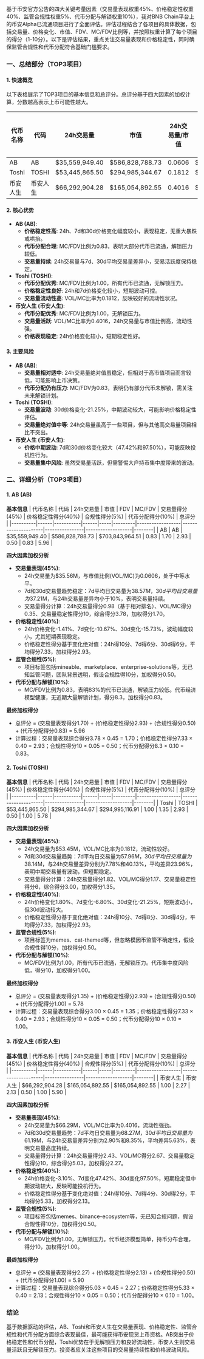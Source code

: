 基于币安官方公告的四大关键考量因素（交易量表现权重45%、价格稳定性权重40%、监管合规性权重5%、代币分配与解锁权重10%），我对BNB Chain平台上的币安Alpha已流通项目进行了全面评估。评估过程结合了各项目的具体数据，包括交易量、价格变化、市值、FDV、MC/FDV比例等，并按照权重计算了每个项目的得分（1-10分）。以下是评估结果，重点关注交易量表现和价格稳定性，同时确保监管合规性和代币分配符合基础门槛要求。

### 一、总结部分（TOP3项目）

#### 1. 快速概览
以下表格展示了TOP3项目的基本信息和总评分。总评分基于四大因素的加权计算，分数越高表示上币可能性越大。

| 代币名称 | 代码 | 24h交易量 | 市值 | 24h交易量/市值 | FDV | MC/FDV | 总评分(1-10分) |
|----------|------|-----------|------|----------------|-----|---------|----------------|
| AB | AB | $35,559,949.40 | $586,828,788.73 | 0.0606 | $703,843,964.51 | 0.83 | 5.96 |
| Toshi | TOSHI | $53,445,865.50 | $294,985,344.67 | 0.1812 | $294,995,116.91 | 1.00 | 5.78 |
| 币安人生 | 币安人生 | $66,292,904.28 | $165,054,892.55 | 0.4016 | $165,054,892.55 | 1.00 | 5.90 |

#### 2. 核心优势
- **AB (AB)**:
  - **价格稳定性高**: 24h、7d和30d价格变化幅度较小，表现稳定，无重大暴跌或哄抬。
  - **代币分配合理**: MC/FDV比例为0.83，表明大部分代币已流通，解锁压力较低。
  - **交易量持续**: 24h交易量与7d、30d平均交易量差异小，交易活跃度保持稳定。
- **Toshi (TOSHI)**:
  - **代币分配优秀**: MC/FDV比例为1.00，所有代币已流通，无解锁压力。
  - **价格稳定性良好**: 24h和7d价格变化较小，短期波动可控。
  - **交易量流动性高**: VOL/MC比率为0.1812，反映较好的流动性状况。
- **币安人生 (币安人生)**:
  - **代币分配优秀**: MC/FDV比例为1.00，无解锁压力。
  - **交易量活跃**: VOL/MC比率为0.4016，24h交易量与市值比例高，流动性强。
  - **价格表现稳定**: 24h价格变化较小，短期稳定性好。

#### 3. 主要风险
- **AB (AB)**:
  - **交易量相对适中**: 24h交易量绝对值虽稳定，但相对于高市值项目而言较低，可能影响上币决策。
  - **代币分配仍有压力**: MC/FDV为0.83，表明仍有部分代币未解锁，需关注未来解锁计划。
- **Toshi (TOSHI)**:
  - **交易量波动**: 30d价格变化-21.25%，中期波动较大，可能影响价格稳定性评估。
  - **交易量绝对值中等**: 24h交易量虽高于一些项目，但与其他高交易量项目相比不突出。
- **币安人生 (币安人生)**:
  - **价格中期波动**: 7d和30d价格变化较大（47.42%和97.50%），可能反映投机性行为。
  - **交易量集中风险**: 虽然交易量活跃，但需警惕大户持币集中度带来的波动。

### 二、详细分析（TOP3项目）

#### 1. AB (AB)
**基本信息**
| 代币名称 | 代码 | 24h交易量 | 市值 | FDV | MC/FDV | 交易量得分(45%) | 价格稳定性得分(40%) | 合规性得分(5%) | 代币分配得分(10%) | 总评分 |
|----------|------|-----------|------|-----|---------|------------------|---------------------|----------------|-------------------|--------|
| AB | AB | $35,559,949.40 | $586,828,788.73 | $703,843,964.51 | 0.83 | 1.70 | 2.93 | 0.50 | 0.83 | 5.96 |

**四大因素加权分析**
- **交易量表现(45%)**:
  - 24h交易量为$35.56M，与市值比例(VOL/MC)为0.0606，处于中等水平。
  - 7d和30d交易量趋势稳定：7d平均日交易量为$38.57M，30d平均日交易量为$37.21M，与24h交易量差异均小于10%，表明交易量持续。
  - 交易量得分计算：24h交易量得分0.98（基于相对排名）、VOL/MC得分0.35、交易量稳定性得分10，综合得分3.78，加权得分1.70。
- **价格稳定性(40%)**:
  - 24h价格变化-1.41%、7d变化-10.67%、30d变化-15.73%，波动幅度较小，尤其短期表现稳定。
  - 价格稳定性得分基于变化绝对值：24h得10分、7d得6分、30d得6分，平均得分7.33，加权得分2.93。
- **监管合规性(5%)**:
  - 项目标签包括mineable、marketplace、enterprise-solutions等，无已知监管问题，团队背景透明，假设合规性得10分，加权得分0.50。
- **代币分配与解锁(10%)**:
  - MC/FDV比例为0.83，表明83%的代币已流通，解锁压力较低。代币经济模型健康，无近期大量解锁计划，得分8.3，加权得分0.83。

**最终加权得分**
- 总评分 = (交易量表现得分1.70) + (价格稳定性得分2.93) + (合规性得分0.50) + (代币分配得分0.83) = 5.96
- 计算过程：交易量表现综合得分3.78 × 0.45 = 1.70；价格稳定性得分7.33 × 0.40 = 2.93；合规性得分10 × 0.05 = 0.50；代币分配得分8.3 × 0.10 = 0.83。

#### 2. Toshi (TOSHI)
**基本信息**
| 代币名称 | 代码 | 24h交易量 | 市值 | FDV | MC/FDV | 交易量得分(45%) | 价格稳定性得分(40%) | 合规性得分(5%) | 代币分配得分(10%) | 总评分 |
|----------|------|-----------|------|-----|---------|------------------|---------------------|----------------|-------------------|--------|
| Toshi | TOSHI | $53,445,865.50 | $294,985,344.67 | $294,995,116.91 | 1.00 | 1.35 | 2.93 | 0.50 | 1.00 | 5.78 |

**四大因素加权分析**
- **交易量表现(45%)**:
  - 24h交易量为$53.45M，VOL/MC比率为0.1812，流动性较好。
  - 7d和30d交易量趋势：7d平均日交易量为$57.96M，30d平均日交易量为$38.14M，与24h交易量差异分别为7.78%和40.13%，平均差异23.96%，表明中期交易量有波动，但短期稳定。
  - 交易量得分计算：24h交易量得分1.82、VOL/MC得分1.17、交易量稳定性得分6，综合得分3.00，加权得分1.35。
- **价格稳定性(40%)**:
  - 24h价格变化1.80%、7d变化-6.80%、30d变化-21.25%，短期波动小，但30d波动较大。
  - 价格稳定性得分基于变化绝对值：24h得10分、7d得8分、30d得4分，平均得分7.33，加权得分2.93。
- **监管合规性(5%)**:
  - 项目标签为memes、cat-themed等，但忽略模因币监管不确定性，假设合规性得10分，加权得分0.50。
- **代币分配与解锁(10%)**:
  - MC/FDV比例为1.00，所有代币已流通，无解锁压力。代币集中度风险低，得分10，加权得分1.00。

**最终加权得分**
- 总评分 = (交易量表现得分1.35) + (价格稳定性得分2.93) + (合规性得分0.50) + (代币分配得分1.00) = 5.78
- 计算过程：交易量表现综合得分3.00 × 0.45 = 1.35；价格稳定性得分7.33 × 0.40 = 2.93；合规性得分10 × 0.05 = 0.50；代币分配得分10 × 0.10 = 1.00。

#### 3. 币安人生 (币安人生)
**基本信息**
| 代币名称 | 代码 | 24h交易量 | 市值 | FDV | MC/FDV | 交易量得分(45%) | 价格稳定性得分(40%) | 合规性得分(5%) | 代币分配得分(10%) | 总评分 |
|----------|------|-----------|------|-----|---------|------------------|---------------------|----------------|-------------------|--------|
| 币安人生 | 币安人生 | $66,292,904.28 | $165,054,892.55 | $165,054,892.55 | 1.00 | 2.27 | 2.13 | 0.50 | 1.00 | 5.90 |

**四大因素加权分析**
- **交易量表现(45%)**:
  - 24h交易量为$66.29M，VOL/MC比率为0.4016，流动性强劲。
  - 7d和30d交易量趋势：7d平均日交易量为$68.27M，30d平均日交易量为$61.19M，与24h交易量差异分别为2.90%和8.35%，平均差异5.63%，表明交易量高度持续。
  - 交易量得分计算：24h交易量得分2.43、VOL/MC得分2.67、交易量稳定性得分10，综合得分5.03，加权得分2.27。
- **价格稳定性(40%)**:
  - 24h价格变化-3.10%、7d变化47.42%、30d变化97.50%，短期稳定但中期波动较大，反映可能投机行为。
  - 价格稳定性得分基于变化绝对值：24h得10分、7d得4分、30d得2分，平均得分5.33，加权得分2.13。
- **监管合规性(5%)**:
  - 项目标签包括memes、binance-ecosystem等，无已知合规问题，假设合规性得10分，加权得分0.50。
- **代币分配与解锁(10%)**:
  - MC/FDV比例为1.00，无解锁压力。代币经济模型简单，持币分布合理，得分10，加权得分1.00。

**最终加权得分**
- 总评分 = (交易量表现得分2.27) + (价格稳定性得分2.13) + (合规性得分0.50) + (代币分配得分1.00) = 5.90
- 计算过程：交易量表现综合得分5.03 × 0.45 = 2.27；价格稳定性得分5.33 × 0.40 = 2.13；合规性得分10 × 0.05 = 0.50；代币分配得分10 × 0.10 = 1.00。

### 结论
基于数据驱动的评估，AB、Toshi和币安人生在交易量表现、价格稳定性、监管合规性和代币分配方面综合表现最佳，最可能获得币安现货上币资格。AB突出于价格稳定性和代币分配，Toshi优势在于无解锁压力和良好流动性，币安人生则交易量活跃且无解锁压力。投资者应关注这些项目的交易量持续性和价格波动风险。
